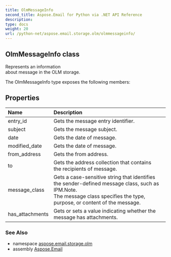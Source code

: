 ```yaml
---
title: OlmMessageInfo
second_title: Aspose.Email for Python via .NET API Reference
description: 
type: docs
weight: 20
url: /python-net/aspose.email.storage.olm/olmmessageinfo/
---
```


## OlmMessageInfo class

Represents an information<br/>            about message in the OLM storage.

The OlmMessageInfo type exposes the following members:
## Properties
| Name | Description |
| :- | :- |
|entry_id|Gets the message entry identifier.|
|subject|Gets the message subject.|
|date|Gets the date of message.|
|modified_date|Gets the date of message.|
|from_address|Gets the from address.|
|to|Gets the address collection that contains <br/>            the recipients of message.|
|message_class|Gets a case-sensitive string that identifies the sender-defined message class, such as IPM.Note.<br/>            The message class specifies the type, purpose, or content of the message.|
|has_attachments|Gets or sets a value indicating whether the message has attachments.|

### See Also

* namespace [aspose.email.storage.olm](/email/python-net/aspose.email.storage.olm/)
* assembly [Aspose.Email](/email/python-net/)

